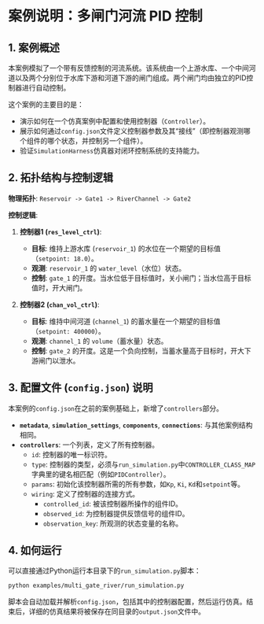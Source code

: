 # 案例说明：多闸门河流 PID 控制

## 1. 案例概述

本案例模拟了一个带有反馈控制的河流系统。该系统由一个上游水库、一个中间河道以及两个分别位于水库下游和河道下游的闸门组成。两个闸门均由独立的PID控制器进行自动控制。

这个案例的主要目的是：
- 演示如何在一个仿真案例中配置和使用控制器（`Controller`）。
- 展示如何通过`config.json`文件定义控制器参数及其“接线”（即控制器观测哪个组件的哪个状态，并控制另一个组件）。
- 验证`SimulationHarness`仿真器对闭环控制系统的支持能力。

## 2. 拓扑结构与控制逻辑

**物理拓扑**:
`Reservoir -> Gate1 -> RiverChannel -> Gate2`

**控制逻辑**:
1.  **控制器1 (`res_level_ctrl`)**:
    - **目标**: 维持上游水库 (`reservoir_1`) 的水位在一个期望的目标值（`setpoint: 18.0`）。
    - **观测**: `reservoir_1` 的 `water_level`（水位）状态。
    - **控制**: `gate_1` 的开度。当水位低于目标值时，关小闸门；当水位高于目标值时，开大闸门。

2.  **控制器2 (`chan_vol_ctrl`)**:
    - **目标**: 维持中间河道 (`channel_1`) 的蓄水量在一个期望的目标值（`setpoint: 400000`）。
    - **观测**: `channel_1` 的 `volume`（蓄水量）状态。
    - **控制**: `gate_2` 的开度。这是一个负向控制，当蓄水量高于目标时，开大下游闸门以泄水。

## 3. 配置文件 (`config.json`) 说明

本案例的`config.json`在之前的案例基础上，新增了`controllers`部分。

- **`metadata`**, **`simulation_settings`**, **`components`**, **`connections`**: 与其他案例结构相同。
- **`controllers`**: 一个列表，定义了所有控制器。
  - `id`: 控制器的唯一标识符。
  - `type`: 控制器的类型，必须与`run_simulation.py`中`CONTROLLER_CLASS_MAP`字典里的键名相匹配（例如`PIDController`）。
  - `params`: 初始化该控制器所需的所有参数，如`Kp`, `Ki`, `Kd`和`setpoint`等。
  - `wiring`: 定义了控制器的连接方式。
    - `controlled_id`: 被该控制器所操作的组件ID。
    - `observed_id`: 为控制器提供反馈信号的组件ID。
    - `observation_key`: 所观测的状态变量的名称。

## 4. 如何运行

可以直接通过Python运行本目录下的`run_simulation.py`脚本：

```bash
python examples/multi_gate_river/run_simulation.py
```

脚本会自动加载并解析`config.json`，包括其中的控制器配置，然后运行仿真。结束后，详细的仿真结果将被保存在同目录的`output.json`文件中。
